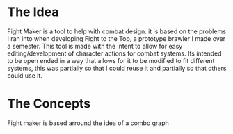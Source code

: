 # The Idea
Fight Maker is a tool to help with combat design. it is based on the problems I ran into when developing Fight to the Top,
a prototype brawler I made over a semester. This tool is made with the intent to allow for easy editing/development of character actions
for combat systems. Its intended to be open ended in a way that allows for it to be modified to fit different systems, this was partially
so that I could reuse it and partially so that others could use it.
# The Concepts
Fight maker is based arround the idea of a combo graph
